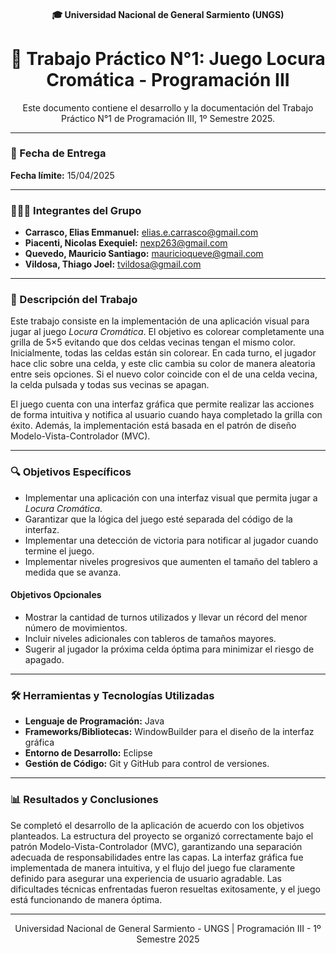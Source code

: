 <h4 align="center">  
  🎓 Universidad Nacional de General Sarmiento (UNGS)
</h4>

<h1 align="center">  
  🎨 Trabajo Práctico N°1: Juego Locura Cromática - Programación III
</h1>

<p align="center">  
  Este documento contiene el desarrollo y la documentación del Trabajo Práctico N°1 de Programación III, 1º Semestre 2025.
</p>

---

### 📅 Fecha de Entrega
**Fecha límite:** 15/04/2025

---

### 🧑‍🤝‍🧑 Integrantes del Grupo
- **Carrasco, Elias Emmanuel:** elias.e.carrasco@gmail.com
- **Piacenti, Nicolas Exequiel:** nexp263@gmail.com
- **Quevedo, Mauricio Santiago:** mauricioqueve@gmail.com
- **Vildosa, Thiago Joel:** tvildosa@gmail.com

---

### 📝 Descripción del Trabajo
Este trabajo consiste en la implementación de una aplicación visual para jugar al juego *Locura Cromática*. El objetivo es colorear completamente una grilla de 5×5 evitando que dos celdas vecinas tengan el mismo color. Inicialmente, todas las celdas están sin colorear. En cada turno, el jugador hace clic sobre una celda, y este clic cambia su color de manera aleatoria entre seis opciones. Si el nuevo color coincide con el de una celda vecina, la celda pulsada y todas sus vecinas se apagan.

El juego cuenta con una interfaz gráfica que permite realizar las acciones de forma intuitiva y notifica al usuario cuando haya completado la grilla con éxito. Además, la implementación está basada en el patrón de diseño Modelo-Vista-Controlador (MVC).

---

### 🔍 Objetivos Específicos
- Implementar una aplicación con una interfaz visual que permita jugar a *Locura Cromática*.
- Garantizar que la lógica del juego esté separada del código de la interfaz.
- Implementar una detección de victoria para notificar al jugador cuando termine el juego.
- Implementar niveles progresivos que aumenten el tamaño del tablero a medida que se avanza.

#### **Objetivos Opcionales**
- Mostrar la cantidad de turnos utilizados y llevar un récord del menor número de movimientos.
- Incluir niveles adicionales con tableros de tamaños mayores.
- Sugerir al jugador la próxima celda óptima para minimizar el riesgo de apagado.

---

### 🛠 Herramientas y Tecnologías Utilizadas
- **Lenguaje de Programación:** Java
- **Frameworks/Bibliotecas:** WindowBuilder para el diseño de la interfaz gráfica
- **Entorno de Desarrollo:** Eclipse
- **Gestión de Código:** Git y GitHub para control de versiones.

---

### 📊 Resultados y Conclusiones
Se completó el desarrollo de la aplicación de acuerdo con los objetivos planteados. La estructura del proyecto se organizó correctamente bajo el patrón Modelo-Vista-Controlador (MVC), garantizando una separación adecuada de responsabilidades entre las capas. La interfaz gráfica fue implementada de manera intuitiva, y el flujo del juego fue claramente definido para asegurar una experiencia de usuario agradable. Las dificultades técnicas enfrentadas fueron resueltas exitosamente, y el juego está funcionando de manera óptima.

---

<p align="center">  
  Universidad Nacional de General Sarmiento - UNGS | Programación III - 1º Semestre 2025
</p>
